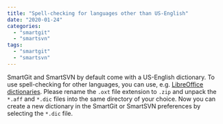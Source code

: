 ```yaml
---
title: "Spell-checking for languages other than US-English"
date: "2020-01-24"
categories: 
  - "smartgit"
  - "smartsvn"
tags: 
  - "smartgit"
  - "smartsvn"
---
```


SmartGit and SmartSVN by default come with a US-English dictionary. To use spell-checking for other languages, you can use, e.g. [LibreOffice dictionaries](https://extensions.libreoffice.org/extensions?getCategories=Dictionary&getCompatibility=any). Please rename the `.oxt` file extension to `.zip` and unpack the `*.aff` and `*.dic` files into the same directory of your choice. Now you can create a new dictionary in the SmartGit or SmartSVN preferences by selecting the `*.dic` file.
